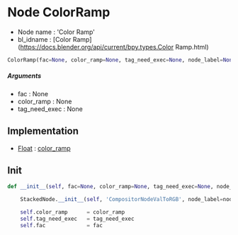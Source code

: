 # Node ColorRamp

- Node name : 'Color Ramp'
- bl_idname : [Color Ramp](https://docs.blender.org/api/current/bpy.types.Color Ramp.html)


``` python
ColorRamp(fac=None, color_ramp=None, tag_need_exec=None, node_label=None, node_color=None)
```
##### Arguments

- fac : None
- color_ramp : None
- tag_need_exec : None

## Implementation

- [Float](/docs/Compositor/Float.md) : [color_ramp](/docs/Compositor/Float.md#color_ramp)

## Init

``` python
def __init__(self, fac=None, color_ramp=None, tag_need_exec=None, node_label=None, node_color=None):

    StackedNode.__init__(self, 'CompositorNodeValToRGB', node_label=node_label, node_color=node_color)

    self.color_ramp      = color_ramp
    self.tag_need_exec   = tag_need_exec
    self.fac             = fac
```
